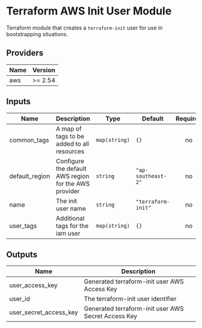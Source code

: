 # Terraform AWS Init User Module
Terraform module that creates a `terraform-init` user for use in bootstrapping
situations.

## Providers

| Name | Version |
|------|---------|
| aws | >= 2.54 |

## Inputs

| Name | Description | Type | Default | Required |
|------|-------------|------|---------|:-----:|
| common\_tags | A map of tags to be added to all resources | `map(string)` | `{}` | no |
| default\_region | Configure the default AWS region for the AWS provider | `string` | `"ap-southeast-2"` | no |
| name | The init user name | `string` | `"terraform-init"` | no |
| user\_tags | Additional tags for the iam user | `map(string)` | `{}` | no |

## Outputs

| Name | Description |
|------|-------------|
| user\_access\_key | Generated terraform-init user AWS Access Key |
| user\_id | The terraform-init user identifier |
| user\_secret\_access\_key | Generated terraform-init user AWS Secret Access Key |


